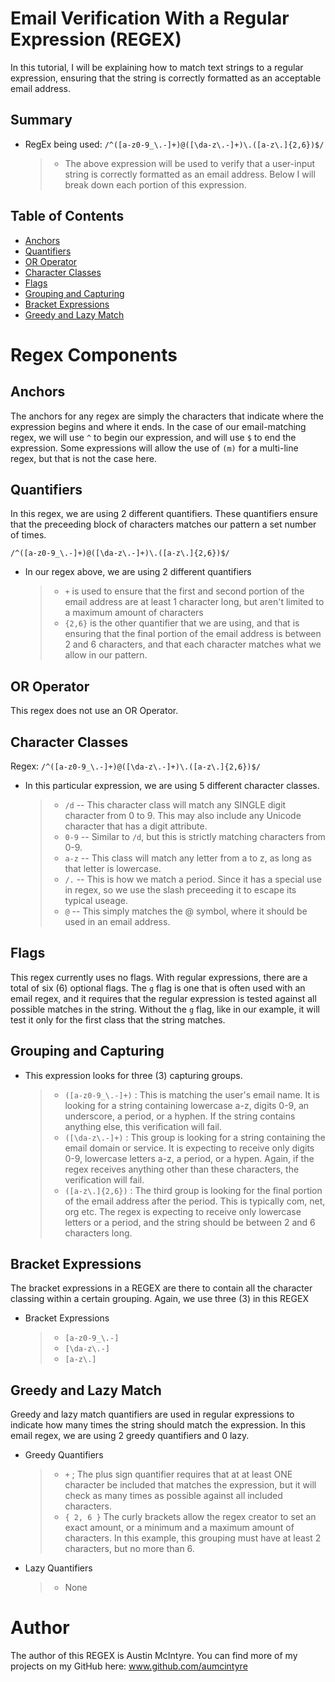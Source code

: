 # Email Verification With a Regular Expression (REGEX)

In this tutorial, I will be explaining how to match text strings to a regular expression, ensuring that the string is correctly formatted as an acceptable email address. 

## Summary

- RegEx being used: `/^([a-z0-9_\.-]+)@([\da-z\.-]+)\.([a-z\.]{2,6})$/`

    >* The above expression will be used to verify that a user-input string is correctly formatted as an email address. Below I will break down each portion of this expression.
## Table of Contents

- [Anchors](#anchors)
- [Quantifiers](#quantifiers)
- [OR Operator](#or-operator)
- [Character Classes](#character-classes)
- [Flags](#flags)
- [Grouping and Capturing](#grouping-and-capturing)
- [Bracket Expressions](#bracket-expressions)
- [Greedy and Lazy Match](#greedy-and-lazy-match)

# Regex Components

## Anchors

The anchors for any regex are simply the characters that indicate where the expression begins and where it ends. In the case of our email-matching regex, we will use `^` to begin our expression, and will use `$` to end the expression. Some expressions will allow the use of `(m)` for a multi-line regex, but that is not the case here. 

## Quantifiers
In this regex, we are using 2 different quantifiers. These quantifiers ensure that the preceeding block of characters matches our pattern a set number of times.

`/^([a-z0-9_\.-]+)@([\da-z\.-]+)\.([a-z\.]{2,6})$/`

- In our regex above, we are using 2 different quantifiers

    >* `+`   is used to ensure that the first and second portion of the email address are at least 1 character long, but aren't limited to a maximum amount of characters
    >* `{2,6}`   is the other quantifier that we are using, and that is ensuring that the final portion of the email address is between 2 and 6 characters, and that each character matches what we allow in our pattern.

## OR Operator

This regex does not use an OR Operator.

## Character Classes

Regex: `/^([a-z0-9_\.-]+)@([\da-z\.-]+)\.([a-z\.]{2,6})$/`

 - In this particular expression, we are using 5 different character classes.
    >* `/d`  -- This character class will match any SINGLE digit character from 0 to 9. This may also include any Unicode character that has a digit attribute.
    >* `0-9`  -- Similar to `/d`, but this is strictly matching characters from 0-9.
    >* `a-z` -- This class will match any letter from a to z, as long as that letter is lowercase.
    >* `/.`  -- This is how we match a period. Since it has a special use in regex, so we use the slash preceeding it to escape its typical useage.
    >* `@` -- This simply matches the @ symbol, where it should be used in an email address.


## Flags

This regex currently uses no flags. With regular expressions, there are a total of six (6) optional flags. The `g` flag is one that is often used with an email regex, and it requires that the regular expression is tested against all possible matches in the string. Without the `g` flag, like in our example, it will test it only for the first class that the string matches.

## Grouping and Capturing

- This expression looks for three (3) capturing groups. 
    >* `([a-z0-9_\.-]+)` : This is matching the user's email name. It is looking for a string containing lowercase a-z, digits 0-9, an underscore, a period, or a hyphen. If the string contains anything else, this verification will fail.
    >* `([\da-z\.-]+)` : This group is looking for a string containing the email domain or service. It is expecting to receive only digits 0-9, lowercase letters a-z, a period, or a hypen. Again, if the regex receives anything other than these characters, the verification will fail. 
    >* `([a-z\.]{2,6})` : The third group is looking for the final portion of the email address after the period. This is typically com, net, org etc. The regex is expecting to receive only lowercase letters or a period, and the string should be between 2 and 6 characters long. 


## Bracket Expressions

The bracket expressions in a REGEX are there to contain all the character classing within a certain grouping. Again, we use three (3) in this REGEX

- Bracket Expressions
    >* `[a-z0-9_\.-]`
    >* `[\da-z\.-]`
    >* `[a-z\.]`

## Greedy and Lazy Match

Greedy and lazy match quantifiers are used in regular expressions to indicate how many times the string should match the expression. In this email regex, we are using 2 greedy quantifiers and 0 lazy.

- Greedy Quantifiers
    >* `+` ; The plus sign quantifier requires that at at least ONE character be included that matches the expression, but it will check as many times as possible against all included characters.
    >* `{ 2, 6 }` The curly brackets allow the regex creator to set an exact amount, or a minimum and a maximum amount of characters. In this example, this grouping must have at least 2 characters, but no more than 6.

- Lazy Quantifiers
    >* None

# Author

The author of this REGEX is Austin McIntyre. You can find more of my projects on my GitHub here: www.github.com/aumcintyre
